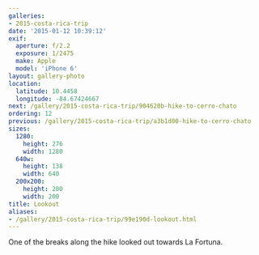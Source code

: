 ```yaml
---
galleries:
- 2015-costa-rica-trip
date: '2015-01-12 10:39:12'
exif:
  aperture: f/2.2
  exposure: 1/2475
  make: Apple
  model: 'iPhone 6'
layout: gallery-photo
location:
  latitude: 10.4458
  longitude: -84.67424667
next: /gallery/2015-costa-rica-trip/904620b-hike-to-cerro-chato
ordering: 12
previous: /gallery/2015-costa-rica-trip/a3b1d00-hike-to-cerro-chato
sizes:
  1280:
    height: 276
    width: 1280
  640w:
    height: 138
    width: 640
  200x200:
    height: 200
    width: 200
title: Lookout
aliases:
- /gallery/2015-costa-rica-trip/99e190d-lookout.html
---
```


One of the breaks along the hike looked out towards La Fortuna.
